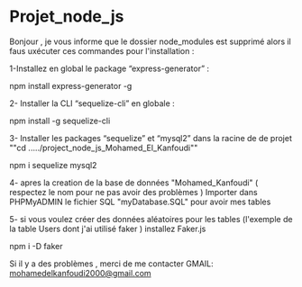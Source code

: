 # Projet_node_js

Bonjour , je vous informe que le dossier node_modules est supprimé alors il faus uxécuter ces commandes pour l'installation :

1-Installez en global le package “express-generator” :

npm install express-generator -g

2- Installer la CLI “sequelize-cli” en globale :

npm install -g sequelize-cli

3- Installer les packages “sequelize” et “mysql2” dans la racine de de projet ""cd ...../project_node_js_Mohamed_El_Kanfoudi""

npm i sequelize mysql2

4- apres la creation de la base de données "Mohamed_Kanfoudi" ( respectez le nom pour ne pas avoir des problèmes ) Importer dans PHPMyADMIN le fichier SQL "myDatabase.SQL" pour avoir mes tables

5- si vous voulez créer des données aléatoires pour les tables (l'exemple de la table Users dont j'ai utilisé faker ) installez Faker.js

npm i -D faker

Si il y a des problèmes , merci de me contacter GMAIL: mohamedelkanfoudi2000@gmail.com
